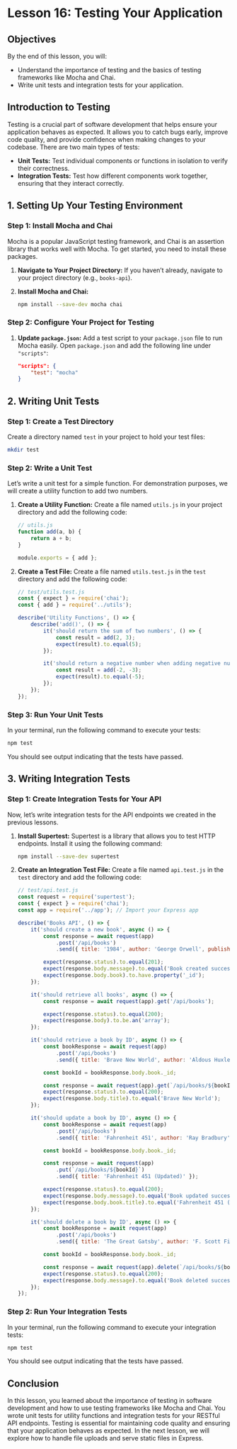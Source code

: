 # Lesson 16: Testing Your Application

## Objectives
By the end of this lesson, you will:
- Understand the importance of testing and the basics of testing frameworks like Mocha and Chai.
- Write unit tests and integration tests for your application.

## Introduction to Testing

Testing is a crucial part of software development that helps ensure your application behaves as expected. It allows you to catch bugs early, improve code quality, and provide confidence when making changes to your codebase. There are two main types of tests:

- **Unit Tests:** Test individual components or functions in isolation to verify their correctness.
- **Integration Tests:** Test how different components work together, ensuring that they interact correctly.

## 1. Setting Up Your Testing Environment

### Step 1: Install Mocha and Chai

Mocha is a popular JavaScript testing framework, and Chai is an assertion library that works well with Mocha. To get started, you need to install these packages.

1. **Navigate to Your Project Directory:**
   If you haven’t already, navigate to your project directory (e.g., `books-api`).

2. **Install Mocha and Chai:**
   ```bash
   npm install --save-dev mocha chai
   ```

### Step 2: Configure Your Project for Testing

1. **Update `package.json`:**
   Add a test script to your `package.json` file to run Mocha easily. Open `package.json` and add the following line under `"scripts"`:
   ```json
   "scripts": {
       "test": "mocha"
   }
   ```

## 2. Writing Unit Tests

### Step 1: Create a Test Directory

Create a directory named `test` in your project to hold your test files:

```bash
mkdir test
```

### Step 2: Write a Unit Test

Let’s write a unit test for a simple function. For demonstration purposes, we will create a utility function to add two numbers.

1. **Create a Utility Function:**
   Create a file named `utils.js` in your project directory and add the following code:
   ```javascript
   // utils.js
   function add(a, b) {
       return a + b;
   }

   module.exports = { add };
   ```

2. **Create a Test File:**
   Create a file named `utils.test.js` in the `test` directory and add the following code:
   ```javascript
   // test/utils.test.js
   const { expect } = require('chai');
   const { add } = require('../utils');

   describe('Utility Functions', () => {
       describe('add()', () => {
           it('should return the sum of two numbers', () => {
               const result = add(2, 3);
               expect(result).to.equal(5);
           });

           it('should return a negative number when adding negative numbers', () => {
               const result = add(-2, -3);
               expect(result).to.equal(-5);
           });
       });
   });
   ```

### Step 3: Run Your Unit Tests

In your terminal, run the following command to execute your tests:

```bash
npm test
```

You should see output indicating that the tests have passed.

## 3. Writing Integration Tests

### Step 1: Create Integration Tests for Your API

Now, let’s write integration tests for the API endpoints we created in the previous lessons.

1. **Install Supertest:**
   Supertest is a library that allows you to test HTTP endpoints. Install it using the following command:
   ```bash
   npm install --save-dev supertest
   ```

2. **Create an Integration Test File:**
   Create a file named `api.test.js` in the `test` directory and add the following code:
   ```javascript
   // test/api.test.js
   const request = require('supertest');
   const { expect } = require('chai');
   const app = require('../app'); // Import your Express app

   describe('Books API', () => {
       it('should create a new book', async () => {
           const response = await request(app)
               .post('/api/books')
               .send({ title: '1984', author: 'George Orwell', publishedYear: 1949 });

           expect(response.status).to.equal(201);
           expect(response.body.message).to.equal('Book created successfully!');
           expect(response.body.book).to.have.property('_id');
       });

       it('should retrieve all books', async () => {
           const response = await request(app).get('/api/books');

           expect(response.status).to.equal(200);
           expect(response.body).to.be.an('array');
       });

       it('should retrieve a book by ID', async () => {
           const bookResponse = await request(app)
               .post('/api/books')
               .send({ title: 'Brave New World', author: 'Aldous Huxley', publishedYear: 1932 });

           const bookId = bookResponse.body.book._id;

           const response = await request(app).get(`/api/books/${bookId}`);
           expect(response.status).to.equal(200);
           expect(response.body.title).to.equal('Brave New World');
       });

       it('should update a book by ID', async () => {
           const bookResponse = await request(app)
               .post('/api/books')
               .send({ title: 'Fahrenheit 451', author: 'Ray Bradbury', publishedYear: 1953 });

           const bookId = bookResponse.body.book._id;

           const response = await request(app)
               .put(`/api/books/${bookId}`)
               .send({ title: 'Fahrenheit 451 (Updated)' });

           expect(response.status).to.equal(200);
           expect(response.body.message).to.equal('Book updated successfully!');
           expect(response.body.book.title).to.equal('Fahrenheit 451 (Updated)');
       });

       it('should delete a book by ID', async () => {
           const bookResponse = await request(app)
               .post('/api/books')
               .send({ title: 'The Great Gatsby', author: 'F. Scott Fitzgerald', publishedYear: 1925 });

           const bookId = bookResponse.body.book._id;

           const response = await request(app).delete(`/api/books/${bookId}`);
           expect(response.status).to.equal(200);
           expect(response.body.message).to.equal('Book deleted successfully!');
       });
   });
   ```

### Step 2: Run Your Integration Tests

In your terminal, run the following command to execute your integration tests:

```bash
npm test
```

You should see output indicating that the tests have passed.

## Conclusion

In this lesson, you learned about the importance of testing in software development and how to use testing frameworks like Mocha and Chai. You wrote unit tests for utility functions and integration tests for your RESTful API endpoints. Testing is essential for maintaining code quality and ensuring that your application behaves as expected. In the next lesson, we will explore how to handle file uploads and serve static files in Express.
